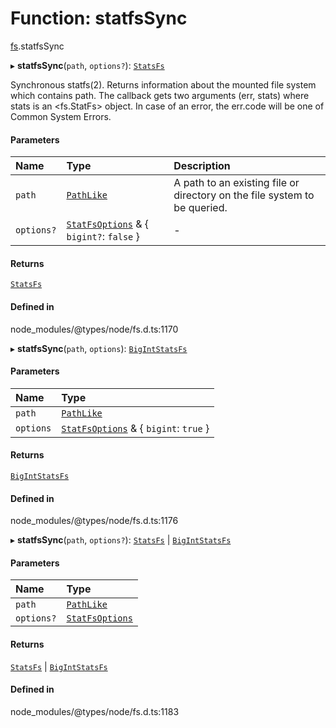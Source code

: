 # Function: statfsSync

[fs](../modules/fs.md).statfsSync

▸ **statfsSync**(`path`, `options?`): [`StatsFs`](../classes/fs.StatsFs.md)

Synchronous statfs(2). Returns information about the mounted file system which contains path. The callback gets two arguments (err, stats) where stats is an <fs.StatFs> object.
In case of an error, the err.code will be one of Common System Errors.

#### Parameters

| Name | Type | Description |
| :------ | :------ | :------ |
| `path` | [`PathLike`](../types/fs.PathLike.md) | A path to an existing file or directory on the file system to be queried. |
| `options?` | [`StatFsOptions`](../interfaces/fs.StatFsOptions.md) & { `bigint?`: ``false``  } | - |

#### Returns

[`StatsFs`](../classes/fs.StatsFs.md)

#### Defined in

node_modules/@types/node/fs.d.ts:1170

▸ **statfsSync**(`path`, `options`): [`BigIntStatsFs`](../interfaces/fs.BigIntStatsFs.md)

#### Parameters

| Name | Type |
| :------ | :------ |
| `path` | [`PathLike`](../types/fs.PathLike.md) |
| `options` | [`StatFsOptions`](../interfaces/fs.StatFsOptions.md) & { `bigint`: ``true``  } |

#### Returns

[`BigIntStatsFs`](../interfaces/fs.BigIntStatsFs.md)

#### Defined in

node_modules/@types/node/fs.d.ts:1176

▸ **statfsSync**(`path`, `options?`): [`StatsFs`](../classes/fs.StatsFs.md) \| [`BigIntStatsFs`](../interfaces/fs.BigIntStatsFs.md)

#### Parameters

| Name | Type |
| :------ | :------ |
| `path` | [`PathLike`](../types/fs.PathLike.md) |
| `options?` | [`StatFsOptions`](../interfaces/fs.StatFsOptions.md) |

#### Returns

[`StatsFs`](../classes/fs.StatsFs.md) \| [`BigIntStatsFs`](../interfaces/fs.BigIntStatsFs.md)

#### Defined in

node_modules/@types/node/fs.d.ts:1183
